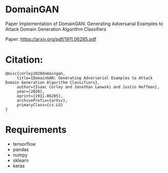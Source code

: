 # DomainGAN
 Paper Implementation of DomainGAN: Generating Adversarial Examples to Attack Domain Generation Algorithm Classifiers
 
 Paper: https://arxiv.org/pdf/1911.06285.pdf
 
 # Citation:
 
 ```
 @misc{corley2020domaingan,
      title={DomainGAN: Generating Adversarial Examples to Attack Domain Generation Algorithm Classifiers}, 
      author={Isaac Corley and Jonathan Lwowski and Justin Hoffman},
      year={2020},
      eprint={1911.06285},
      archivePrefix={arXiv},
      primaryClass={cs.LG}
}
 ```
 
 # Requirements
 - tensorflow
 - pandas
 - numpy
 - sklearn
 - keras
